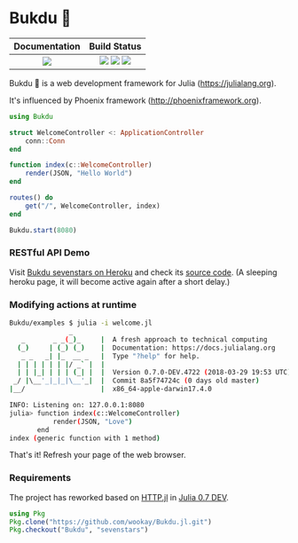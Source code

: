 # Bukdu 🌌

|  **Documentation**                        |  **Build Status**                                                                                 |
|:-----------------------------------------:|:-------------------------------------------------------------------------------------------------:|
|  [![][docs-latest-img]][docs-latest-url]  |  [![][travis-img]][travis-url] [![][appveyor-img]][appveyor-url] [![][codecov-img]][codecov-url]  |


Bukdu 🌌 is a web development framework for Julia (https://julialang.org).

It's influenced by Phoenix framework (http://phoenixframework.org).

```julia
using Bukdu

struct WelcomeController <: ApplicationController
    conn::Conn
end

function index(c::WelcomeController)
    render(JSON, "Hello World")
end

routes() do
    get("/", WelcomeController, index)
end

Bukdu.start(8080)
```


### RESTful API Demo

Visit [Bukdu sevenstars on Heroku](https://sevenstars.herokuapp.com)
and check its [source code](https://github.com/wookay/heroku-sevenstars).
(A sleeping heroku page, it will become active again after a short delay.)


### Modifying actions at runtime

```sh
Bukdu/examples $ julia -i welcome.jl
               _
   _       _ _(_)_     |  A fresh approach to technical computing
  (_)     | (_) (_)    |  Documentation: https://docs.julialang.org
   _ _   _| |_  __ _   |  Type "?help" for help.
  | | | | | | |/ _` |  |
  | | |_| | | | (_| |  |  Version 0.7.0-DEV.4722 (2018-03-29 19:53 UTC)
 _/ |\__'_|_|_|\__'_|  |  Commit 8a5f74724c (0 days old master)
|__/                   |  x86_64-apple-darwin17.4.0

INFO: Listening on: 127.0.0.1:8080
julia> function index(c::WelcomeController)
           render(JSON, "Love")
       end
index (generic function with 1 method)
```
That's it! Refresh your page of the web browser.


### Requirements

The project has reworked based on [HTTP.jl](https://github.com/JuliaWeb/HTTP.jl) in [Julia 0.7 DEV](https://julialang.org/downloads/nightlies.html).

```julia
using Pkg
Pkg.clone("https://github.com/wookay/Bukdu.jl.git")
Pkg.checkout("Bukdu", "sevenstars")
```



[docs-latest-img]: https://img.shields.io/badge/docs-latest-blue.svg
[docs-latest-url]: https://wookay.github.io/docs/Bukdu.jl/

[travis-img]: https://api.travis-ci.org/wookay/Bukdu.jl.svg?branch=sevenstars
[travis-url]: https://travis-ci.org/wookay/Bukdu.jl

[appveyor-img]: https://ci.appveyor.com/api/projects/status/v1af95637qm7j582/branch/sevenstars?svg=true
[appveyor-url]: https://ci.appveyor.com/project/wookay/bukdu-jl/branch/sevenstars

[codecov-img]: https://codecov.io/gh/wookay/Bukdu.jl/branch/sevenstars/graph/badge.svg
[codecov-url]: https://codecov.io/gh/wookay/Bukdu.jl/branch/sevenstars
